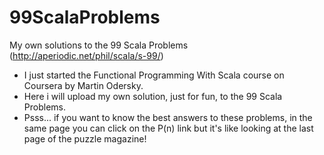 99ScalaProblems
===============

My own solutions to the 99 Scala Problems (http://aperiodic.net/phil/scala/s-99/)

* I just started the Functional Programming With Scala course on Coursera by Martin Odersky.
* Here i will upload my own solution, just for fun, to the 99 Scala Problems.
* Psss... if you want to know the best answers to these problems, in the same page you can click on the P(n) link but it's like looking at the last page of the puzzle magazine! 
